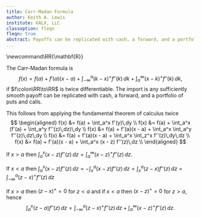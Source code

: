 ```yaml
---
title: Carr-Madan Formula
author: Keith A. Lewis
institute: KALX, LLC
classoption: fleqn
fleqn: true
abstract: Payoffs can be replicated with cash, a forward, and a portfolio of puts, and calls
...
```


\newcommand\RR{\mathbf{R}}

The Carr-Madan formula is
$$
	f(x) = f(a) + f'(a)(x - a) + \int_{-\infty}^a (k - x)^+ f''(k)\,dk
	+ \int_a^\infty (x - k)^+ f''(k)\,dk,
$$
if $f\colon\RR\to\RR$ is twice differentiable.
The import is any sufficiently smooth payoff can be replicated with cash, a forward, and
a portfolio of puts and calls.

This follows from applying the fundamental theorem of calculus twice
$$
\begin{aligned}
	f(x) &= f(a) + \int_a^x f'(y)\,dy \\
	f(x) &= f(a) + \int_a^x (f'(a) + \int_a^y f''(z)\,dz)\,dy \\
	f(x) &= f(a) + f'(a)(x - a) + \int_a^x \int_a^y f''(z)\,dz\,dy \\
	f(x) &= f(a) + f'(a)(x - a) + \int_a^x \int_z^x f''(z)\,dy\,dz \\
	f(x) &= f(a) + f'(a)(x - a) + \int_a^x (x - z) f''(z)\,dz \\
\end{aligned}
$$

If $x > a$ then $\int_a^x (x - z) f''(z)\,dz = \int_a^\infty (x - z)^+ f''(z)\,dz$.

If $x < a$ then
$\int_a^x (x - z) f''(z)\,dz
= -\int_x^a (x - z) f''(z)\,dz
= \int_x^a (z - x) f''(z)\,dz
= \int_{-\infty}^a (z - x)^+ f''(z)\,dz$


If $x > a$ then $(z - x)^+ = 0$ for $z < a$ and if $x < a$ then $(x - z)^+ = 0$ for $z > a$, hence
$$
	\int_a^x (z - a) f''(z)\,dz = \int_{-\infty}^a (z - x)^+ f''(z)\,dz + \int_a^\infty (x - z)^+ f''(z)\,dz.
$$

